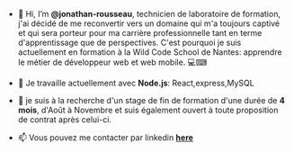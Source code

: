 - 👋 Hi, I’m **@jonathan-rousseau**,
technicien de laboratoire de formation, j'ai décidé de me reconvertir vers un domaine qui m'a toujours captivé et qui sera porteur pour ma carrière professionnelle tant en terme d'apprentissage que de perspectives. C'est pourquoi je suis actuellement en formation à la Wild Code School de Nantes: apprendre le métier de développeur web et web mobile. 💻⌨


- 🌱 Je travaille actuellement avec **Node.js**: React,express,MySQL
- 💞️ je suis à la recherche d'un stage de fin de formation d'une durée de **4 mois**, d'Août à Novembre et suis également ouvert à toute proposition de contrat après celui-ci.

- 📫 Vous pouvez me contacter par linkedin **[here](https://www.linkedin.com/in/jonathan-rousseau/)**

<!---
jonathan-rousseau/jonathan-rousseau is a ✨ special ✨ repository because its `README.md` (this file) appears on your GitHub profile.
You can click the Preview link to take a look at your changes.
--->
